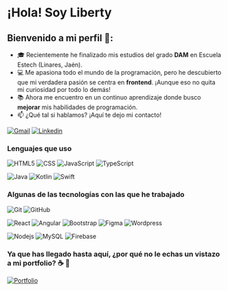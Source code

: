 # ¡Hola! Soy Liberty
## Bienvenido a mi perfil 🌱:

- 🎓 Recientemente he finalizado mis estudios del grado **DAM** en Escuela Estech (Linares, Jaén).
- 💻 Me apasiona todo el mundo de la programación, pero he descubierto que mi verdadera pasión se centra en **frontend**. ¡Aunque eso no quita mi curiosidad por todo lo demás!
- 📚 Ahora me encuentro en un continuo aprendizaje donde busco **mejorar** mis habilidades de programación.
- :mailbox: ¿Qué tal si hablamos? ¡Aquí te dejo mi contacto!

[![Gmail](https://img.shields.io/badge/-Gmail-lightpink?style=flat-square&logo=Gmail&logoColor=white&link=mailto:luiz7401@gmail.com)](mailto:liberty@libertyltm.com)
[![Linkedin](https://img.shields.io/badge/-LinkedIn-lightpink?style=flat-square&logo=Linkedin&logoColor=white&link=https://www.linkedin.com/in/luiz-carlos-abbott-galvão-neto-21a93b148/)](https://www.linkedin.com/in/liberty-tamayo-05b086252/)

### Lenguajes que uso

![HTML5](https://img.shields.io/badge/html-lightpink?logo=html5&logoColor=%23805467)
![CSS](https://img.shields.io/badge/css-lightpink?logo=CSS3&logoColor=%23805467)
![JavaScript](https://img.shields.io/badge/JavaScript-lightpink?logo=javascript&logoColor=%23805467)
![TypeScript](https://img.shields.io/badge/TypeScript-lightpink?logo=typescript&logoColor=%23805467)


![Java](https://img.shields.io/badge/Java-lightpink?logo=Java&logoColor=%23805467)
![Kotlin](https://img.shields.io/badge/kotlin-lightpink?logo=kotlin&logoColor=%23805467)
![Swift](https://img.shields.io/badge/Swift-lightpink?logo=swift&logoColor=%23805467)

### Algunas de las tecnologías con las que he trabajado

![Git](https://img.shields.io/badge/Git-lightpink?logo=git&logoColor=%23805467)
![GitHub](https://img.shields.io/badge/GitHub-lightpink?logo=github&logoColor=%23805467)

![React](https://img.shields.io/badge/react-lightpink?logo=react&logoColor=%23805467)
![Angular](https://img.shields.io/badge/Angular-lightpink?logo=angular&logoColor=%23805467)
![Bootstrap](https://img.shields.io/badge/Bootstrap-lightpink?logo=bootstrap&logoColor=%23805467)
![Figma](https://img.shields.io/badge/Figma-lightpink?logo=figma&logoColor=%23805467)
![Wordpress](https://img.shields.io/badge/Wordpress-lightpink?logo=wordpress&logoColor=%23805467)

![Nodejs](https://img.shields.io/badge/Nodejs-lightpink?logo=nodedotjs&logoColor=%23805467)
![MySQL](https://img.shields.io/badge/MySQL-lightpink?logo=mysql&logoColor=%23805467)
![Firebase](https://img.shields.io/badge/firebase-lightpink?logo=firebase&logoColor=%23805467)

### Ya que has llegado hasta aquí, ¿por qué no le echas un vistazo a mi portfolio? ☕ 🍵

[![Portfolio](https://img.shields.io/badge/Portfolio-lightpink?style=flat&logoColor=%23805467)](https://libertyltm.com)

